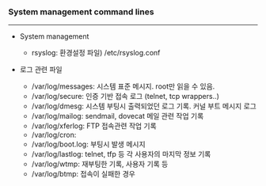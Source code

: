 ### System management command lines
<hr>

* System management
  

    - rsyslog: 환경설정 파일) /etc/rsyslog.conf

  
* 로그 관련 파일 
  

    - /var/log/messages: 시스템 표준 메시지. root만 읽을 수 있음.
    - /var/log/secure: 인증 기반 접속 로그 (telnet, tcp wrappers..)
    - /var/log/dmesg: 시스템 부팅시 출력되었던 로그 기록. 커널 부트 메시지 로그
    - /var/log/mailog: sendmail, dovecat 메일 관련 작업 기록
    - /var/log/xferlog: FTP 접속관련 작업 기록
    - /var/log/cron: 
    - /var/log/boot.log: 부팅시 발생 메시지 
    - /var/log/lastlog: telnet, tfp 등 각 사용자의 마지막 정보 기록
    - /var/log/wtmp: 재부팅한 기록, 사용자 기록 등
    - /var/log/btmp: 접속이 실패한 경우



  